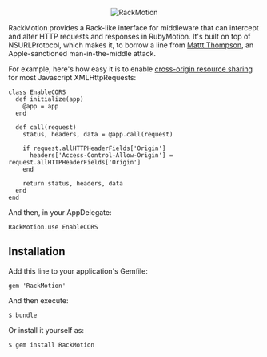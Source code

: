 <p align="center">
  <img src="https://raw.github.com/drewbug/RackMotion/assets/rackmotion-logo.png" alt="RackMotion" title="RackMotion">
</p>

RackMotion provides a Rack-like interface for middleware that can intercept and alter HTTP requests and responses in RubyMotion. It's built on top of NSURLProtocol, which makes it, to borrow a line from [Mattt Thompson](http://www.nshipster.com/nsurlprotocol/), an Apple-sanctioned man-in-the-middle attack.

For example, here's how easy it is to enable [cross-origin resource sharing](http://en.wikipedia.org/wiki/Cross-origin_resource_sharing) for most Javascript XMLHttpRequests:

    class EnableCORS
      def initialize(app)
        @app = app
      end
      
      def call(request)
        status, headers, data = @app.call(request)
        
        if request.allHTTPHeaderFields['Origin']
          headers['Access-Control-Allow-Origin'] = request.allHTTPHeaderFields['Origin']
        end
        
        return status, headers, data
      end
    end

And then, in your AppDelegate:

    RackMotion.use EnableCORS

## Installation

Add this line to your application's Gemfile:

    gem 'RackMotion'

And then execute:

    $ bundle

Or install it yourself as:

    $ gem install RackMotion
